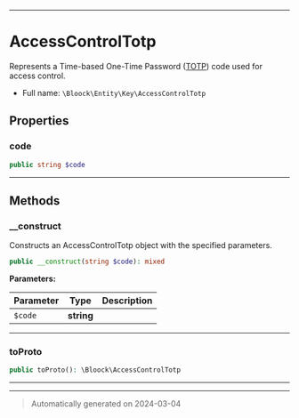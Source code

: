 ***

# AccessControlTotp

Represents a Time-based One-Time Password ([TOTP](https://datatracker.ietf.org/doc/html/rfc6238)) code used for access control.



* Full name: `\Bloock\Entity\Key\AccessControlTotp`



## Properties


### code



```php
public string $code
```






***

## Methods


### __construct

Constructs an AccessControlTotp object with the specified parameters.

```php
public __construct(string $code): mixed
```








**Parameters:**

| Parameter | Type | Description |
|-----------|------|-------------|
| `$code` | **string** |  |





***

### toProto



```php
public toProto(): \Bloock\AccessControlTotp
```












***


***
> Automatically generated on 2024-03-04

